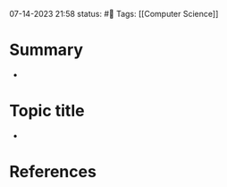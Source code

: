 07-14-2023 21:58
status: #📝
Tags: [[Computer Science]]

# Summary 
- 

# Topic title 
- 

# References
